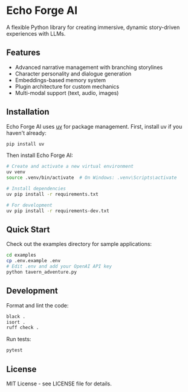 # Echo Forge AI

A flexible Python library for creating immersive, dynamic story-driven experiences with LLMs.

## Features

- Advanced narrative management with branching storylines
- Character personality and dialogue generation
- Embeddings-based memory system
- Plugin architecture for custom mechanics
- Multi-modal support (text, audio, images)

## Installation

Echo Forge AI uses [uv](https://github.com/astral-sh/uv) for package management. First, install uv if you haven't already:

```bash
pip install uv
```

Then install Echo Forge AI:

```bash
# Create and activate a new virtual environment
uv venv
source .venv/bin/activate  # On Windows: .venv\Scripts\activate

# Install dependencies
uv pip install -r requirements.txt

# For development
uv pip install -r requirements-dev.txt
```

## Quick Start

Check out the examples directory for sample applications:

```bash
cd examples
cp .env.example .env
# Edit .env and add your OpenAI API key
python tavern_adventure.py
```

## Development

Format and lint the code:

```bash
black .
isort .
ruff check .
```

Run tests:

```bash
pytest
```

## License

MIT License - see LICENSE file for details.
